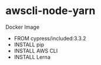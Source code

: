 # awscli-node-yarn

Docker Image
 - FROM cypress/included:3.3.2
 - INSTALL pip
 - INSTALL AWS CLI
 - INSTALL Lerna
